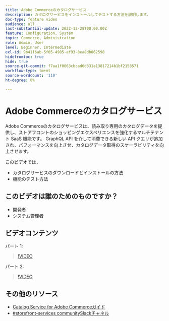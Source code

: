 ```yaml
---
title: Adobe Commerceのカタログサービス
description: カタログサービスをインストールしてテストする方法を説明します。
doc-type: feature video
audience: all
last-substantial-update: 2022-12-28T00:00:00Z
feature: Configuration, System
topic: Commerce, Administration
role: Admin, User
level: Beginner, Intermediate
exl-id: 9b41f6ab-5f05-4985-af93-8ea8db062598
hidefromtoc: true
hide: true
source-git-commit: f7aa1f0063cbcad6d331a13817214b1bf2158571
workflow-type: tm+mt
source-wordcount: '110'
ht-degree: 0%

---
```


# Adobe Commerceのカタログサービス

Adobe Commerceのカタログサービスは、読み取り専用のカタログデータを提供し、ストアフロントのショッピングエクスペリエンスを強化するマルチテナント SaaS 機能です。 GraphQL API を介して消費できる新しい API クエリが追加され、パフォーマンスを向上させ、カタログデータ取得のスケーラビリティを向上させます。

このビデオでは、

- カタログサービスのダウンロードとインストールの方法
- 機能のテスト方法

## このビデオは誰のためのものですか？

- 開発者
- システム管理者

## ビデオコンテンツ

パート 1:

>[!VIDEO](https://video.tv.adobe.com/v/3415599?quality=12&learn=on)

パート 2:

>[!VIDEO](https://video.tv.adobe.com/v/3415600?quality=12&learn=on)

## その他のリソース

- [Catalog Service for Adobe Commerceガイド](https://experienceleague.adobe.com/docs/commerce-merchant-services/catalog-service/guide-overview.html)
- [#storefront-services communitySlackチャネル](https://magentocommeng.slack.com/?redir=%2Farchives%2FC03HVPG8RS4)
